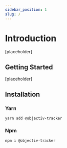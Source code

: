 ```yaml
---
sidebar_position: 1
slug: /
---
```


# Introduction

[placeholder]

## Getting Started

[placeholder]

## Installation

### Yarn
```shell
yarn add @objectiv-tracker 
```

### Npm
```shell
npm i @objectiv-tracker 
```

